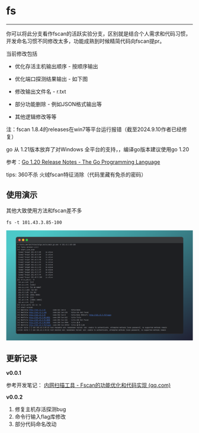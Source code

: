 # fs


---

你可以将此分支看作fscan的活跃实验分支，区别就是结合个人需求和代码习惯，开发命名习惯不同修改太多，功能成熟到时候精简代码向fscan提pr。

当前修改包括

* 优化存活主机输出顺序 - 按顺序输出

* 优化端口探测结果输出 - 如下图
* 修改输出文件名 - r.txt
* 部分功能删除 - 例如JSON格式输出等
* 其他逻辑修改等等

注：fscan 1.8.4的releases在win7等平台运行报错（截至2024.9.10作者已经修复）

go 从 1.21版本放弃了对Windows 全平台的支持，，编译go版本建议使用go 1.20

参考：[Go 1.20 Release Notes - The Go Programming Language](https://go.dev/doc/go1.20#windows)

tips: 360不杀 火绒fscan特征消除（代码里藏有免杀的密码）



##  使用演示

其他大致使用方法和fscan差不多

```
fs -t 101.43.3.85-100
```

![image-20240604192710413](./img/image-20240604192710413.png)



## 更新记录

**v0.0.1**

参考开发笔记： [内网扫描工具 - Fscan的功能优化和代码实现 (qq.com)](https://mp.weixin.qq.com/s?__biz=MzkwNjY0MzIyNw==&mid=2247483685&idx=1&sn=cccbf7b07d4b66153c9805d1d52c6273&chksm=c0e41351f7939a47bb974765cb3a8425a0eebef62f37990e11e370839a51ac2c03e56be843bb&token=1569401985&lang=zh_CN#rd)

**v0.0.2** 

1. 修复主机存活探测bug 
2. 命令行输入flag库修改
3. 部分代码命名改动



